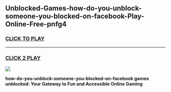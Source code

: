 
## Unblocked-Games-how-do-you-unblock-someone-you-blocked-on-facebook-Play-Online-Free-pnfg4
<h3>
<a href="https://premium76.site?title=how-do-you-unblock-someone-you-blocked-on-facebook&ref=26A">CLICK TO PLAY</a></h3>
<hr>

<h3>
<a href="https://premium76.site?title=how-do-you-unblock-someone-you-blocked-on-facebook&ref=26A">CLICK 2 PLAY</a>
  
</h3>

<a href="https://premium76.site?title=how-do-you-unblock-someone-you-blocked-on-facebook&ref=26A"><img src="https://clearcache.store/games.png"></a>


**how-do-you-unblock-someone-you-blocked-on-facebook games unblocked: Your Gateway to Fun and Accessible Online Gaming**

